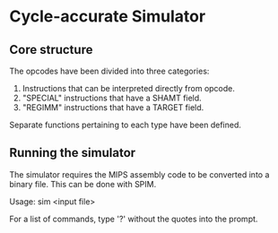 # Cycle-accurate Simulator

## Core structure

The opcodes have been divided into three categories:

1. Instructions that can be interpreted directly from opcode.
2. "SPECIAL" instructions that have a SHAMT field.
3. "REGIMM" instructions that have a TARGET field.

Separate functions pertaining to each type have been defined.

## Running the simulator

The simulator requires the MIPS assembly code to be converted into a binary file. This can be done with SPIM.

Usage: sim \<input file\>

For a list of commands, type '?' without the quotes into the prompt.
